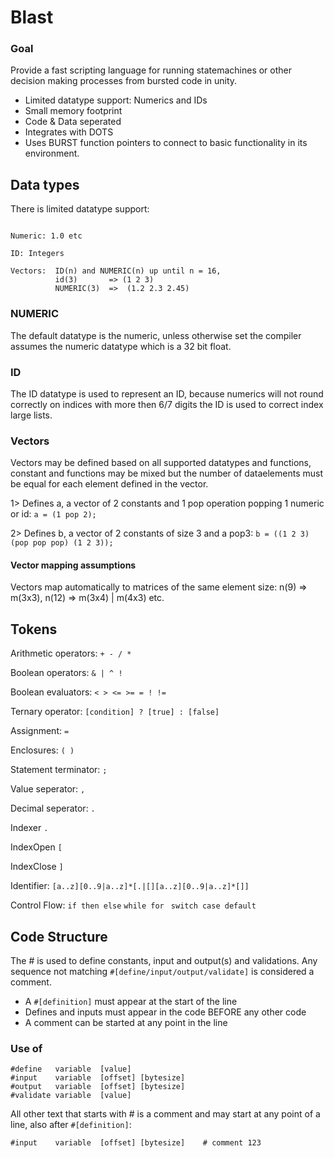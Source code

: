 # Blast

### Goal 

Provide a fast scripting language for running statemachines or other decision making processes from bursted code in unity.

- Limited datatype support: Numerics and IDs 
- Small memory footprint 
- Code & Data seperated 
- Integrates with DOTS
- Uses BURST function pointers to connect to basic functionality in its environment. 

## Data types 

There is limited datatype support: 

```Unknown: determined at runtime 

Numeric: 1.0 etc

ID: Integers

Vectors:  ID(n) and NUMERIC(n) up until n = 16, 
          id(3)       => (1 2 3)
          NUMERIC(3)  =>  (1.2 2.3 2.45)
```
### NUMERIC  
The default datatype is the numeric, unless otherwise set the compiler assumes the numeric datatype which is a 32 bit float. 

### ID
The ID datatype is used to represent an ID, because numerics will not round correctly on indices with more then 6/7 digits the ID is used to correct index large lists.

### Vectors
Vectors may be defined based on all supported datatypes and functions, constant and functions may be mixed but the number of dataelements must be equal for each element defined in the vector. 

1> Defines a, a vector of 2 constants and 1 pop operation popping 1 numeric or id:
` a = (1 pop 2); `


2> Defines b, a vector of 2 constants of size 3 and a pop3:
` b = ((1 2 3) (pop pop pop) (1 2 3)); ` 

#### Vector mapping assumptions
Vectors map automatically to matrices of the same element size: n(9) => m(3x3), n(12) => m(3x4) | m(4x3) etc. 

## Tokens

Arithmetic operators:   `+ - / *`

Boolean operators:      `& | ^ !` 

Boolean evaluators:     `< > <= >= = ! !=`

Ternary operator:       `[condition] ? [true] : [false]` 

Assignment:             `=`

Enclosures:             `( )`

Statement terminator:   `;` 

Value seperator:        `,` 

Decimal seperator:      `.` 

Indexer                 `.` 

IndexOpen               `[`

IndexClose              `]`

Identifier: 	          `[a..z][0..9|a..z]*[.|[][a..z][0..9|a..z]*[]]`

Control Flow:           `if then else` 
                        `while for ` 
                        `switch case default`

## Code Structure

The # is used to define constants, input and output(s) and validations. Any sequence not matching `#[define/input/output/validate]` is considered a comment. 

- A `#[definition]` must appear at the start of the line 
- Defines and inputs must appear in the code BEFORE any other code 
- A comment can be started at any point in the line

### Use of #
``` 
#define   variable  [value]
#input    variable  [offset] [bytesize]
#output   variable  [offset] [bytesize]
#validate variable  [value] 
``` 

All other text that starts with # is a comment and may start at any point of a line, also after `#[definition]`:

``` 
#input    variable  [offset] [bytesize]    # comment 123
``` 
